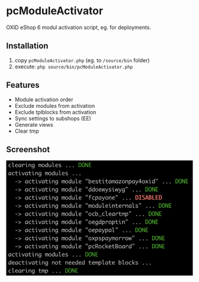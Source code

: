 # pcModuleActivator

OXID eShop 6 modul activation script, eg. for deployments.

## Installation

1. copy `pcModuleActivator.php` (eg. to `/source/bin` folder)
2. execute: `php source/bin/pcModuleActivator.php`

## Features
- Module activation order
- Exclude modules from activation
- Exclude tplblocks from activation
- Sync settings to subshops (EE)
- Generate views
- Clear tmp

## Screenshot
![pcModuleActivator](https://raw.githubusercontent.com/proudcommerce/pcModuleActivator/master/pcModuleActivator_screenshot.png)
